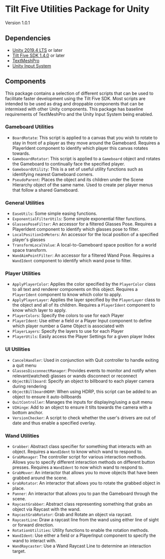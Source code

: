 # Tilt Five Utilities Package for Unity
Version 1.0.1

## Dependencies

- [Unity 2019.4 LTS](https://unity.com/releases/2019-lts) or later
- [Tilt Five SDK 1.4.0](https://docs.tiltfive.com/t5_release_notes_20jj.html) or later
- [TextMeshPro](https://docs.unity3d.com/Packages/com.unity.textmeshpro@3.0/manual/index.html)
- [Unity Input System](https://docs.unity3d.com/Packages/com.unity.inputsystem@1.7/manual/index.html)

## Components

This package contains a selection of different scripts that can be used to facilitate faster development using the Tilt Five SDK. Most scripts are intended to be used as drag and droppable components that can be intermixed with other Unity components.
This package has baseline requirements of TextMeshPro and the Unity Input System being enabled.

### Gameboard Utilities
- `BoardRotate`: This script is applied to a canvas that you wish to rotate to stay in front of a player as they move around the Gameboard. Requires a PlayerIdent component to identify which player this canvas rotates towards.
- `GameboardRotator`: This script is applied to a `Gameboard` object and rotates the Gameboard to continually face the specified player.
- `GameboardUtility`: This is a set of useful utility functions such as identifying nearest Gameboard corners.
- `PseudoParent`: Places the object and its children under the Scene Hierarchy object of the same name. Used to create per player menus that follow a shared Gameboard.

### General Utilities
- `EaseUtils`: Some simple easing functions.
- `ExponentialFilterUtils`: Some simple exponential filter functions.
- `GlassesPoseFilter`: An accessor for a filtered Glasses Pose. Requires a PlayerIdent component to identify which glasses pose to filter.
- `LocalPositionInMeters`: An accessor for the local position of a specified player's glasses
- `TransformLocalValue`: A local-to-Gameboard space position for a world space transform.
- `WandAimPointFilter`: An accessor for a filtered Wand Pose. Requires a `WandIdent` component to identify which wand pose to filter.

### Player Utilities
- `ApplyPlayerColor`: Applies the color specified by the `PlayerColor` class to all text and renderer components on this object. Requires a `PlayerIdent` component to know which color to apply.
- `ApplyPlayerLayer`: Applies the layer specified by the `PlayerLayer` class to the object and all of its children. Requires a `PlayerIdent` component to know which layer to apply.
- `PlayerColors`: Specify the colors to use for each Player
- `PlayerIdent`: Use either a field or a Player Input component to define which player number a Game Object is associated with
- `PlayerLayers`: Specify the layers to use for each Player
- `PlayerUtils`: Easily access the Player Settings for a given player Index

### UI Utilities
- `CancelHandler`: Used in conjunction with Quit controller to handle exiting a quit menu
- `GlassesDisconnectManager`: Provides events to monitor and notify when relevant(watched) glasses or wands disconnect or reconnect
- `ObjectBillboard`: Specify an object to billboard to each player camera during rendering
- `ObjectBillboardHDRP`: When using HDRP, this script can be added to an object to ensure it auto-billboards
- `QuitController`: Manages the inputs for displaying/using a quit menu
- `UIHinge`: Add to an object to ensure it tilts towards the camera with a bottom anchor.
- `VersionChecker`: A script to check whether the user's drivers are out of date and thus enable a specified overlay.

### Wand Utilities
- `Grabber`: Abstract class specifier for something that interacts with an object.  Requires a `WandIdent` to know which wand to respond to.
- `GrabManager`: The controller script for various interaction methods. Allows you to specify different interaction methods on different button presses. Requires a `WandIdent` to now which wand to respond to.
- `GrabMover`: An interactor that allows you to move objects that have been grabbed around the scene. 
- `GrabRotator`: An interactor that allows you to rotate the grabbed object in place.
- `Panner`: An interactor that allows you to pan the Gameboard through the scene.
- `RaycastGrabber`: Abstract class representing something that grabs an object via Raycast with the wand.
- `RaycastGrabRotator`: Grab and Rotate an object via raycast.
- `RaycastLine`: Draw a raycast line from the wand using either line of sight or forward direction.
- `RotationUtilities`: Utility functions to enable the rotation methods.
- `WandIdent`: Use either a field or a PlayerInput component to specify the wand to interact with.
- `WandRaycaster`: Use a Wand Raycast Line to determine an interaction target.

